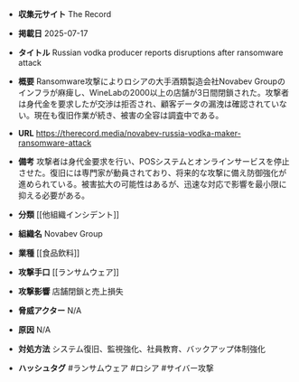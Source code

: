 - **収集元サイト**
The Record

- **掲載日**
2025-07-17

- **タイトル**
Russian vodka producer reports disruptions after ransomware attack

- **概要**
Ransomware攻撃によりロシアの大手酒類製造会社Novabev Groupのインフラが麻痺し、WineLabの2000以上の店舗が3日間閉鎖された。攻撃者は身代金を要求したが交渉は拒否され、顧客データの漏洩は確認されていない。現在も復旧作業が続き、被害の全容は調査中である。

- **URL**
https://therecord.media/novabev-russia-vodka-maker-ransomware-attack

- **備考**
攻撃者は身代金要求を行い、POSシステムとオンラインサービスを停止させた。復旧には専門家が動員されており、将来的な攻撃に備え防御強化が進められている。被害拡大の可能性はあるが、迅速な対応で影響を最小限に抑える必要がある。

- **分類**
[[他組織インシデント]]

- **組織名**
Novabev Group

- **業種**
[[食品飲料]]

- **攻撃手口**
[[ランサムウェア]]

- **攻撃影響**
店舗閉鎖と売上損失

- **脅威アクター**
N/A

- **原因**
N/A

- **対処方法**
システム復旧、監視強化、社員教育、バックアップ体制強化

- **ハッシュタグ**
#ランサムウェア #ロシア #サイバー攻撃
